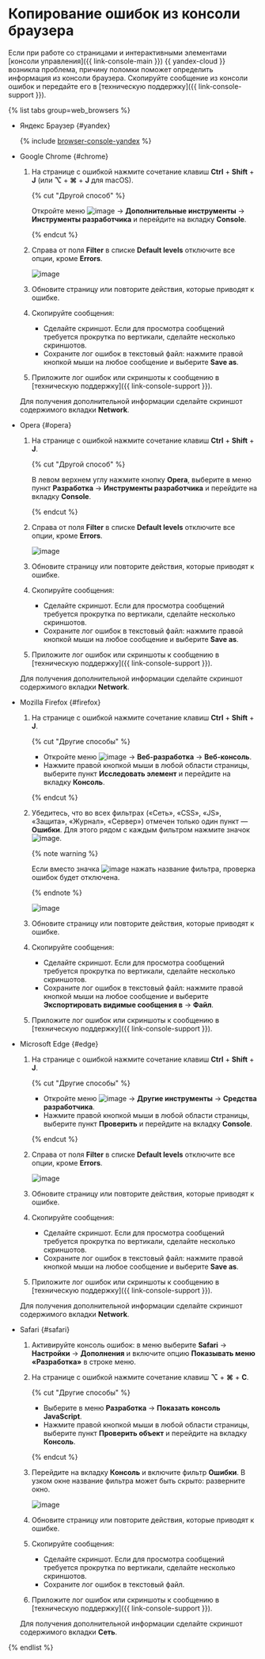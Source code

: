 # Копирование ошибок из консоли браузера

Если при работе со страницами и интерактивными элементами [консоли управления]({{ link-console-main }}) {{ yandex-cloud }} возникла проблема, причину поломки поможет определить информация из консоли браузера. Скопируйте сообщение из консоли ошибок и передайте его в [техническую поддержку]({{ link-console-support }}).

{% list tabs group=web_browsers %}

- Яндекс Браузер {#yandex}

  {% include [browser-console-yandex](../_includes/support/browser-console-yandex.md) %}

- Google Chrome {#chrome}

  1. На странице с ошибкой нажмите сочетание клавиш **Ctrl** + **Shift** + **J** (или **⌥** + **⌘** + **J** для macOS).

      {% cut "Другой способ" %}

      Откройте меню ![image](../_assets/support/chrome-menu.png) → **Дополнительные инструменты** → **Инструменты разработчика** и перейдите на вкладку **Console**.

      {% endcut %}

  1. Справа от поля **Filter** в списке **Default levels** отключите все опции, кроме **Errors**.

      ![image](../_assets/support/chromium-console.png)

  1. Обновите страницу или повторите действия, которые приводят к ошибке.
  1. Скопируйте сообщения:

      * Сделайте скриншот. Если для просмотра сообщений требуется прокрутка по вертикали, сделайте несколько скриншотов.
      * Сохраните лог ошибок в текстовый файл: нажмите правой кнопкой мыши на любое сообщение и выберите **Save as**.

  1. Приложите лог ошибок или скриншоты к сообщению в [техническую поддержку]({{ link-console-support }}).

  Для получения дополнительной информации сделайте скриншот содержимого вкладки **Network**.

- Opera {#opera}

  1. На странице с ошибкой нажмите сочетание клавиш **Ctrl** + **Shift** + **J**.

      {% cut "Другой способ" %}

      В левом верхнем углу нажмите кнопку **Opera**, выберите в меню пункт **Разработка** → **Инструменты разработчика** и перейдите на вкладку **Console**.

      {% endcut %}

  1. Справа от поля **Filter** в списке **Default levels** отключите все опции, кроме **Errors**.

      ![image](../_assets/support/chromium-console.png)

  1. Обновите страницу или повторите действия, которые приводят к ошибке.
  1. Скопируйте сообщения:

      - Сделайте скриншот. Если для просмотра сообщений требуется прокрутка по вертикали, сделайте несколько скриншотов.
      - Сохраните лог ошибок в текстовый файл: нажмите правой кнопкой мыши на любое сообщение и выберите **Save as**.

  1. Приложите лог ошибок или скриншоты к сообщению в [техническую поддержку]({{ link-console-support }}).

  Для получения дополнительной информации сделайте скриншот содержимого вкладки **Network**.

- Mozilla Firefox {#firefox}

  1. На странице с ошибкой нажмите сочетание клавиш **Ctrl** + **Shift** + **J**.

      {% cut "Другие способы" %}

      * Откройте меню ![image](../_assets/support/firefox-menu.png) → **Веб-разработка** → **Веб-консоль**.
      * Нажмите правой кнопкой мыши в любой области страницы, выберите пункт **Исследовать элемент** и перейдите на вкладку **Консоль**.

      {% endcut %}

  1. Убедитесь, что во всех фильтрах («Сеть», «CSS», «JS», «Защита», «Журнал», «Сервер») отмечен только один пункт — **Ошибки**. Для этого рядом с каждым фильтром нажмите значок ![image](../_assets/support/firefox-arrow-down.png).

      {% note warning %}

      Если вместо значка ![image](../_assets/support/firefox-arrow-down.png) нажать название фильтра, проверка ошибок будет отключена.

      {% endnote %}

      ![image](../_assets/support/firefox-console.png)

  1. Обновите страницу или повторите действия, которые приводят к ошибке.
  1. Скопируйте сообщения:

      * Сделайте скриншот. Если для просмотра сообщений требуется прокрутка по вертикали, сделайте несколько скриншотов.
      * Сохраните лог ошибок в текстовый файл: нажмите правой кнопкой мыши на любое сообщение и выберите **Экспортировать видимые сообщения в** → **Файл**.

  1. Приложите лог ошибок или скриншоты к сообщению в [техническую поддержку]({{ link-console-support }}).

- Microsoft Edge {#edge}

  1. На странице с ошибкой нажмите сочетание клавиш **Ctrl** + **Shift** + **J**.

      {% cut "Другие способы" %}

      * Откройте меню ![image](../_assets/support/edge-menu.png) → **Другие инструменты** → **Средства разработчика**.
      * Нажмите правой кнопкой мыши в любой области страницы, выберите пункт **Проверить** и перейдите на вкладку **Console**.

      {% endcut %}

  1. Справа от поля **Filter** в списке **Default levels** отключите все опции, кроме **Errors**.

      ![image](../_assets/support/chromium-console.png)

  1. Обновите страницу или повторите действия, которые приводят к ошибке.
  1. Скопируйте сообщения:

      * Сделайте скриншот. Если для просмотра сообщений требуется прокрутка по вертикали, сделайте несколько скриншотов.
      * Сохраните лог ошибок в текстовый файл: нажмите правой кнопкой мыши на любое сообщение и выберите **Save as**.

  1. Приложите лог ошибок или скриншоты к сообщению в [техническую поддержку]({{ link-console-support }}).

  Для получения дополнительной информации сделайте скриншот содержимого вкладки **Network**.

- Safari {#safari}

  1. Активируйте консоль ошибок: в меню выберите **Safari** → **Настройки** → **Дополнения** и включите опцию **Показывать меню «Разработка»** в строке меню.
  1. На странице с ошибкой нажмите сочетание клавиш **⌥** + **⌘** + **C**.

     {% cut "Другие способы" %}

     * Выберите в меню **Разработка** → **Показать консоль JavaScript**.
     * Нажмите правой кнопкой мыши в любой области страницы, выберите пункт **Проверить объект** и перейдите на вкладку **Консоль**.

     {% endcut %}

  1. Перейдите на вкладку **Консоль** и включите фильтр **Ошибки**. В узком окне название фильтра может быть скрыто: разверните окно.

      ![image](../_assets/support/safari-console.png)

  1. Обновите страницу или повторите действия, которые приводят к ошибке.
  1. Скопируйте сообщения:

      * Сделайте скриншот. Если для просмотра сообщений требуется прокрутка по вертикали, сделайте несколько скриншотов.
      * Сохраните лог ошибок в текстовый файл.

  1. Приложите лог ошибок или скриншоты к сообщению в [техническую поддержку]({{ link-console-support }}).

  Для получения дополнительной информации сделайте скриншот содержимого вкладки **Сеть**.

{% endlist %}
